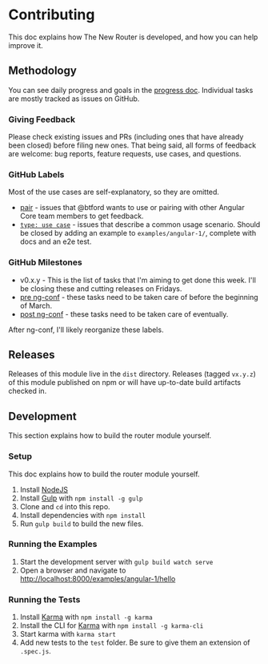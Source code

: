 # Contributing

This doc explains how The New Router is developed, and how you can help improve it.

## Methodology

You can see daily progress and goals in the [progress doc](https://docs.google.com/document/d/1-DBXTHaeec6XH5qx2tKVrgrjiILy76_lSrjgJv95RJ4/edit#).
Individual tasks are mostly tracked as issues on GitHub.

### Giving Feedback

Please check existing issues and PRs (including ones that have already been closed) before filing new ones.
That being said, all forms of feedback are welcome: bug reports, feature requests, use cases, and questions.

### GitHub Labels
Most of the use cases are self-explanatory, so they are omitted.

* [pair](https://github.com/angular/router/labels/pair) - issues that @btford wants to use or pairing with other Angular Core team members to get feedback.
* [`type: use case`](https://github.com/angular/router/labels/type%3A%20use%20case) - issues that describe a common usage scenario.
  Should be closed by adding an example to `examples/angular-1/`, complete with docs and an e2e test.

### GitHub Milestones
* v0.x.y - This is the list of tasks that I'm aiming to get done this week. I'll be closing these and cutting releases on Fridays.
* [pre ng-conf](https://github.com/angular/router/issues?q=milestone%3Apre-ng-conf+) - these tasks need to be taken care of before the beginning of March.
* [post ng-conf](https://github.com/angular/router/issues?q=milestone%3A%22post+ng-conf%22) - these tasks need to be taken care of eventually.

After ng-conf, I'll likely reorganize these labels.


## Releases

Releases of this module live in the `dist` directory. Releases (tagged `vx.y.z`) of this module published on npm
or will have up-to-date build artifacts checked in.


## Development

This section explains how to build the router module yourself.

### Setup

This doc explains how to build the router module yourself.

1. Install [NodeJS](http://nodejs.org/)
2. Install [Gulp](http://gulpjs.com/) with `npm install -g gulp`
3. Clone and `cd` into this repo.
4. Install dependencies with `npm install`
5. Run `gulp build` to build the new files.

### Running the Examples

1. Start the development server with `gulp build watch serve`
2. Open a browser and navigate to [http://localhost:8000/examples/angular-1/hello](http://localhost:8000/examples/angular-1/hello)

### Running the Tests

1. Install [Karma](http://karma-runner.github.io/) with `npm install -g karma`
2. Install the CLI for [Karma](http://karma-runner.github.io/) with `npm install -g karma-cli`
3. Start karma with `karma start`
4. Add new tests to the `test` folder. Be sure to give them an extension of `.spec.js`.
